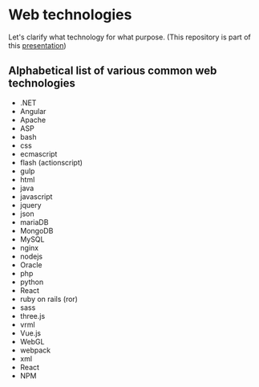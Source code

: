 # Web technologies
Let's clarify what technology for what purpose. 
(This repository is part of this [presentation](https://app.ludus.one/74e7bebb-4b97-4ed6-8fab-08d25778f54d))

## Alphabetical list of various common web technologies

- .NET
- Angular
- Apache
- ASP
- bash
- css
- ecmascript
- flash (actionscript)
- gulp
- html
- java
- javascript
- jquery
- json
- mariaDB
- MongoDB
- MySQL
- nginx
- nodejs
- Oracle
- php
- python
- React
- ruby on rails (ror)
- sass
- three.js
- vrml
- Vue.js
- WebGL
- webpack
- xml
- React
- NPM
